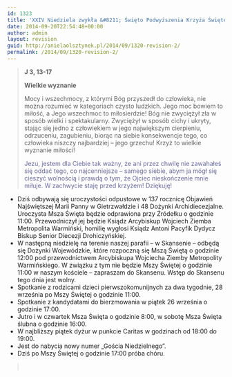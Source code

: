 ```yaml
---
id: 1323
title: 'XXIV Niedziela zwykła &#8211; Święto Podwyższenia Krzyża Świętego'
date: 2014-09-20T22:54:48+00:00
author: admin
layout: revision
guid: http://anielaolsztynek.pl/2014/09/1320-revision-2/
permalink: /2014/09/1320-revision-2/
---
```

> **J 3, 13-17**
> 
> **Wielkie wyznanie**
> 
> Mocy i wszechmocy, z którymi Bóg przyszedł do człowieka, nie można rozumieć w kategoriach czysto ludzkich. Jego moc bowiem to miłość, a Jego wszechmoc to miłosierdzie! Bóg nie zwyciężył zła w sposób wielki i spektakularny. Zwyciężył w sposób cichy i ukryty, stając się jedno z człowiekiem w jego największym cierpieniu, odrzuceniu, zagubieniu, biorąc na siebie konsekwencje tego, co człowieka niszczy najbardziej &#8211; jego grzechu! Krzyż to wielkie wyznanie miłości!
> 
> <span style="color: #666699;">Jezu, jestem dla Ciebie tak ważny, że ani przez chwilę nie zawahałeś się oddać tego, co najcenniejsze &#8211; samego siebie, abym ja mógł się cieszyć wolnością i prawdą o tym, że Ojciec nieskończenie mnie miłuje. W zachwycie staję przed krzyżem! Dziękuję!</span>

  * Dziś odbywają się uroczystości odpustowe w 137 rocznicę Objawień Najświętszej Marii Panny w Gietrzwałdzie i 48 Dożynki Archidiecezjalne. Uroczysta Msza Święta będzie odprawiona przy Źródełku o godzinie 11:00. Przewodniczył jej będzie Ksiądz Arcybiskup Wojciech Ziemba Metropolita Warmiński, homilię wygłosi Ksiądz Antoni Pacyfik Dydycz Biskup Senior Diecezji Drohiczyńskiej.
  * W następną niedzielę na terenie naszej parafii &#8211; w Skansenie &#8211; odbędą się Dożynki Wojewódzkie, które rozpoczną się Mszą Świętą o godzinie 12:00 pod przewodnictwem Arcybiskupa Wojciecha Ziemby Metropolity Warmińskiego. W związku z tym nie będzie Mszy Świętej o godzinie 11:00 w naszym kościele &#8211; zapraszam do Skansenu. Wstęp do Skansenu tego dnia jest wolny.
  * Spotkanie z rodzicami dzieci pierwszokomunijnych za dwa tygodnie, 28 września po Mszy Świętej o godzinie 11:00.
  * Spotkanie z kandydatami do bierzmowania w piątek 26 września o godzinie 17:00.
  * Jutro i w czwartek Msza Święta o godzinie 8:00, w sobotę Msza Święta ślubna o godzinie 16:00.
  * W najbliższy piątek dyżur w punkcie Caritas w godzinach od 18:00 do 19:00.
  * Jest do nabycia nowy numer &#8222;Gościa Niedzielnego&#8221;.
  * Dziś po Mszy Świętej o godzinie 17:00 próba chóru.

> <span style="color: #666699;"><br /> </span>
